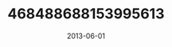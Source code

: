 ---
title: "468488688153995613"
image: "2013-06-01 16.30.25 468488688153995613_46248401"
date: "2013-06-01"
type: "photo"
---